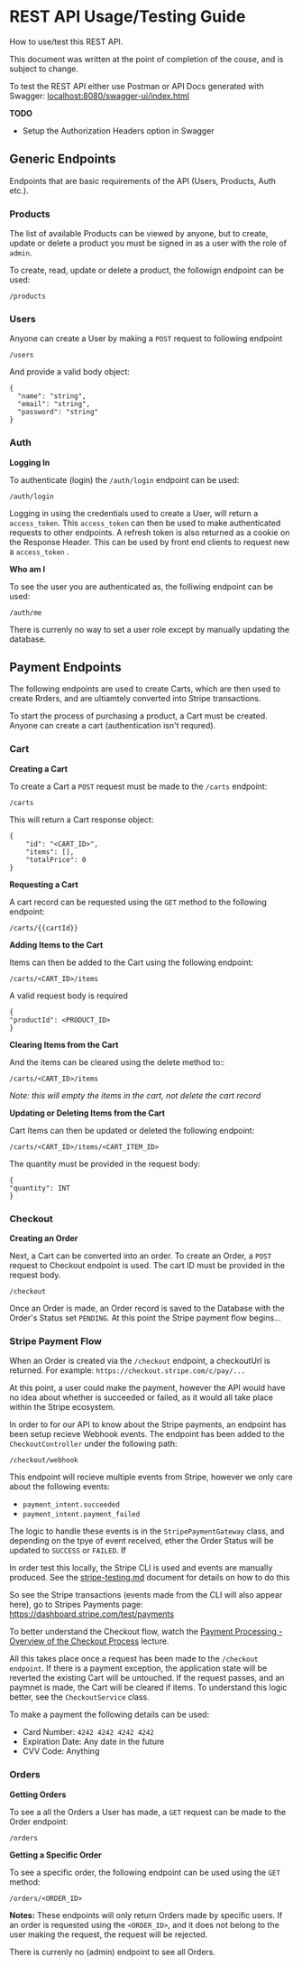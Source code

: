# REST API Usage/Testing Guide
How to use/test this REST API.

This document was written at the point of completion of the couse, and is subject to change.

To test the REST API either use Postman or API Docs generated with Swagger:
[localhost:8080/swagger-ui/index.html](http://localhost:8080/swagger-ui/index.html)

**TODO**
- Setup the Authorization Headers option in Swagger

## Generic Endpoints
Endpoints that are basic requirements of the API (Users, Products, Auth etc.).

### Products
The list of available Products can be viewed by anyone, but to create, update or delete a product you must be signed in as a user with the role of `admin`.

To create, read, update or delete a product, the followign endpoint can be used:
```
/products
```

### Users
Anyone can create a User by making a `POST` request to following endpoint 
```
/users
```

And provide a valid body object:
```
{
  "name": "string",
  "email": "string",
  "password": "string"
}
```


### Auth

**Logging In**

To authenticate (login) the `/auth/login` endpoint can be used:
```
/auth/login
```

Logging in using the credentials used to create a User, will return a `access_token`. This `access_token` can then be used to make authenticated requests to other endpoints. A refresh token is also returned as a cookie on the Response Header. This can be used by front end clients to request new a `access_token` .


**Who am I**

To see the user you are authenticated as, the folliwing endpoint can be used:
```
/auth/me
```

There is currenly no way to set a user role except by manually updating the database.

## Payment Endpoints
The following endpoints are used to create Carts, which are then used to create Rrders, and are ultiamtely converted into Stripe transactions.

To start the process of purchasing a product, a Cart must be created. Anyone can create a cart (authentication isn't requred).

### Cart

**Creating a Cart**

To create a Cart a `POST` request must be made to the `/carts` endpoint:
```
/carts
```

This will return a Cart response object:
```
{
    "id": "<CART_ID>",
    "items": [],
    "totalPrice": 0
}
```


**Requesting a Cart**

A cart record can be requested using the `GET` method to the following endpoint:
```
/carts/{{cartId}}
```


**Adding Items to the Cart**

Items can then be added to the Cart using the following endpoint:
```
/carts/<CART_ID>/items
```

A valid request body is required
```
{
"productId": <PRODUCT_ID>
}
```


**Clearing Items from the Cart**

And the items can be cleared using the delete method to::
```
/carts/<CART_ID>/items
```

<i>Note: this will empty the items in the cart, not delete the cart record</i>


**Updating or Deleting Items from the Cart**

Cart Items can then be updated or deleted the following endpoint:
```
/carts/<CART_ID>/items/<CART_ITEM_ID>
```

The quantity must be provided in the request body:
```
{
"quantity": INT
}
```

### Checkout

**Creating an Order**

Next, a Cart can be converted into an order. To create an Order, a `POST` request to Checkout endpoint is used. The cart ID must be provided in the request body.
```
/checkout
```

Once an Order is made, an Order record is saved to the Database with the Order's Status set `PENDING`. At this point the Stripe payment flow begins...


### Stripe Payment Flow
When an Order is created via the `/checkout` endpoint, a checkoutUrl is returned. For example: `https://checkout.stripe.com/c/pay/...`

At this point, a user could make the payment, however the API would have no idea about whether is succeeded or failed, as it would all take place within the Stripe ecosystem.

In order to for our API to know about the Stripe payments, an endpoint has been setup recieve  Webhook events. The endpoint has been added to the `CheckoutController` under the following path:
```
/checkout/webhook
```

This endpoint will recieve multiple events from Stripe, however we only care about the following events:
- `payment_intent.succeeded`
- `payment_intent.payment_failed`

The logic to handle these events is in the `StripePaymentGateway` class, and depending on the tpye of event received, ether the Order Status will be updated to `SUCCESS` or `FAILED`. If 

In order test this locally, the Stripe CLI is used and events are manually produced. See the [stripe-testing.md](https://github.com/joepk90/springboot-mastering-rest-api-development/blob/main/stripe-testing.md) document for details on how to do this

So see the Stripe transactions (events made from the CLI will also appear here), go to Stripes Payments page:
https://dashboard.stripe.com/test/payments


To better understand the Checkout flow, watch the [Payment Processing - Overview of the Checkout Process](https://members.codewithmosh.com/courses/spring-boot-mastering-apis/lectures/60964063) lecture.

All this takes place once a request has been made to the `/checkout endpoint`. If there is a payment exception, the application state will be reverted the existing Cart will be untouched. If the request passes, and an paymnet is made, the Cart will be cleared if items. To understand this logic better, see the `CheckoutService` class.

To make a payment the following details can be used:
- Card Number: `4242 4242 4242 4242`
- Expiration Date: Any date in the future
- CVV Code: Anything


### Orders

**Getting Orders**

To see a all the Orders a User has made, a `GET` request can be made to the Order endpoint:
```
/orders
```


**Getting a Specific Order**

To see a specific order, the following endpoint can be used using the `GET` method:
```
/orders/<ORDER_ID>
```

**Notes:**
These endpoints will only return Orders made by specific users. If an order is requested using the `<ORDER_ID>`, and it does not belong to the user making the request, the request will be rejected.

There is currenly no (admin) endpoint to see all Orders. 